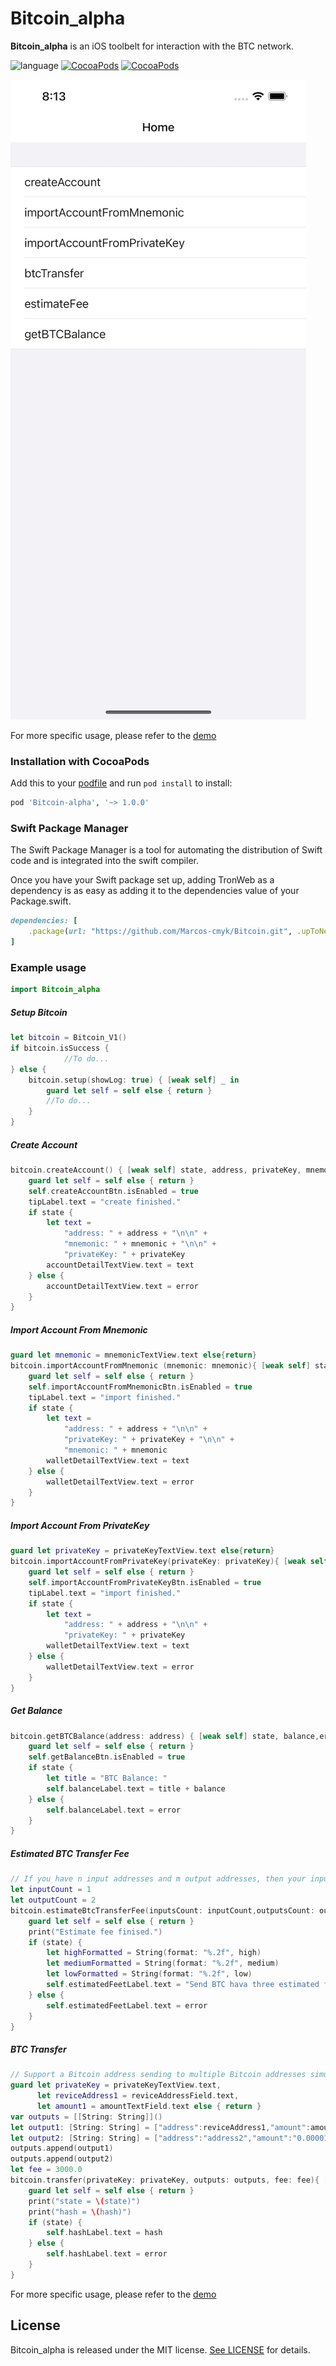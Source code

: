# Bitcoin_alpha
**Bitcoin_alpha** is an iOS toolbelt for interaction with the BTC network.

![language](https://img.shields.io/badge/Language-Swift-green)
[![CocoaPods](https://img.shields.io/badge/support-CocoaPods-green)](https://cocoapods.org/pods/BitcoinSwift)
[![CocoaPods](https://img.shields.io/badge/support-SwiftPackageManager-green)](https://www.swift.org/getting-started/#using-the-package-manager)

![](Resource/DemoImage01.png)

For more specific usage, please refer to the [demo](https://github.com/Marcos-cmyk/Bitcoin/tree/main/BitcoinDemo)

### Installation with CocoaPods
Add this to your [podfile](https://guides.cocoapods.org/using/getting-started.html) and run `pod install` to install:

```ruby
pod 'Bitcoin-alpha', '~> 1.0.0'
```
### Swift Package Manager
The Swift Package Manager  is a tool for automating the distribution of Swift code and is integrated into the swift compiler.

Once you have your Swift package set up, adding TronWeb as a dependency is as easy as adding it to the dependencies value of your Package.swift.
```ruby
dependencies: [
    .package(url: "https://github.com/Marcos-cmyk/Bitcoin.git", .upToNextMajor(from: "1.0.0"))
]
```

### Example usage 

```swift
import Bitcoin_alpha   
```

##### Setup Bitcoin
```swift
let bitcoin = Bitcoin_V1()
if bitcoin.isSuccess {
            //To do...
} else {
    bitcoin.setup(showLog: true) { [weak self] _ in
        guard let self = self else { return }
        //To do...
    }
}
```
##### Create Account
```swift
bitcoin.createAccount() { [weak self] state, address, privateKey, mnemonic,error in
    guard let self = self else { return }
    self.createAccountBtn.isEnabled = true
    tipLabel.text = "create finished."
    if state {
        let text =
            "address: " + address + "\n\n" +
            "mnemonic: " + mnemonic + "\n\n" +
            "privateKey: " + privateKey
        accountDetailTextView.text = text
    } else {
        accountDetailTextView.text = error
    }
}
```
##### Import Account From Mnemonic
```swift
guard let mnemonic = mnemonicTextView.text else{return}
bitcoin.importAccountFromMnemonic (mnemonic: mnemonic){ [weak self] state, address, privateKey, mnemonic, error in
    guard let self = self else { return }
    self.importAccountFromMnemonicBtn.isEnabled = true
    tipLabel.text = "import finished."
    if state {
        let text =
            "address: " + address + "\n\n" +
            "privateKey: " + privateKey + "\n\n" +
            "mnemonic: " + mnemonic
        walletDetailTextView.text = text
    } else {
        walletDetailTextView.text = error
    }
}
```

##### Import Account From PrivateKey
```swift
guard let privateKey = privateKeyTextView.text else{return}
bitcoin.importAccountFromPrivateKey(privateKey: privateKey){ [weak self] state, address, privateKey,error in
    guard let self = self else { return }
    self.importAccountFromPrivateKeyBtn.isEnabled = true
    tipLabel.text = "import finished."
    if state {
        let text =
            "address: " + address + "\n\n" +
            "privateKey: " + privateKey
        walletDetailTextView.text = text
    } else {
        walletDetailTextView.text = error
    }
}
```
##### Get Balance
```swift
bitcoin.getBTCBalance(address: address) { [weak self] state, balance,error in
    guard let self = self else { return }
    self.getBalanceBtn.isEnabled = true
    if state {
        let title = "BTC Balance: "
        self.balanceLabel.text = title + balance
    } else {
        self.balanceLabel.text = error
    }
}
```

##### Estimated BTC Transfer Fee
```swift
// If you have n input addresses and m output addresses, then your inputCount is n, and your outputCount is m.
let inputCount = 1
let outputCount = 2
bitcoin.estimateBtcTransferFee(inputsCount: inputCount,outputsCount: outputCount){ [weak self] state, high,medium,low,error in
    guard let self = self else { return }
    print("Estimate fee finised.")
    if (state) {
        let highFormatted = String(format: "%.2f", high)
        let mediumFormatted = String(format: "%.2f", medium)
        let lowFormatted = String(format: "%.2f", low)
        self.estimatedFeetLabel.text = "Send BTC hava three estimated fee. \n high:\(highFormatted) Satoshis. \n medium:\(mediumFormatted) Satoshis. \n low:\(lowFormatted) Satoshis"
    } else {
        self.estimatedFeetLabel.text = error
    }
}
```

##### BTC Transfer
```swift
// Support a Bitcoin address sending to multiple Bitcoin addresses simultaneously.
guard let privateKey = privateKeyTextView.text,
      let reviceAddress1 = reviceAddressField.text,
      let amount1 = amountTextField.text else { return }
var outputs = [[String: String]]()
let output1: [String: String] = ["address":reviceAddress1,"amount":amount1]
let output2: [String: String] = ["address":"address2","amount":"0.00001"]
outputs.append(output1)
outputs.append(output2)
let fee = 3000.0
bitcoin.transfer(privateKey: privateKey, outputs: outputs, fee: fee){ [weak self] state, hash,error in
    guard let self = self else { return }
    print("state = \(state)")
    print("hash = \(hash)")
    if (state) {
        self.hashLabel.text = hash
    } else {
        self.hashLabel.text = error
    }
}
```
For more specific usage, please refer to the [demo](https://github.com/Marcos-cmyk/Bitcoin/tree/main/BitcoinDemo)

## License

Bitcoin_alpha is released under the MIT license. [See LICENSE](https://github.com/Marcos-cmyk/Bitcoin/blob/master/LICENSE) for details.
